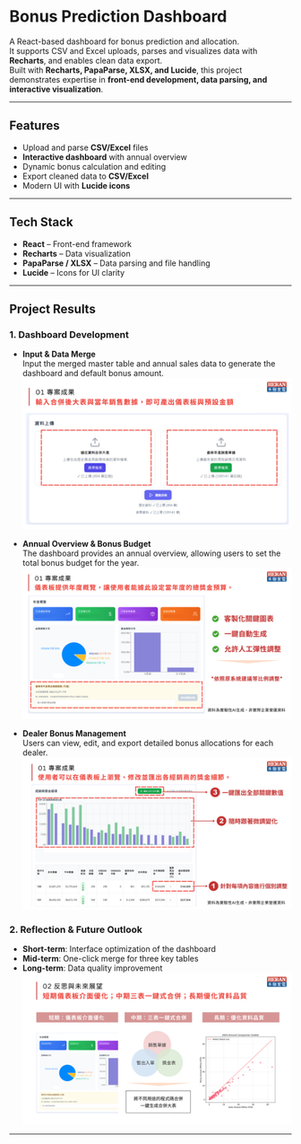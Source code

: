#  Bonus Prediction Dashboard

A React-based dashboard for bonus prediction and allocation.  
It supports CSV and Excel uploads, parses and visualizes data with **Recharts**, and enables clean data export.  
Built with **Recharts, PapaParse, XLSX, and Lucide**, this project demonstrates expertise in **front-end development, data parsing, and interactive visualization**.

---

##  Features
- Upload and parse **CSV/Excel** files
- **Interactive dashboard** with annual overview
- Dynamic bonus calculation and editing
- Export cleaned data to **CSV/Excel**
- Modern UI with **Lucide icons**

---

##  Tech Stack
- **React** – Front-end framework  
- **Recharts** – Data visualization  
- **PapaParse / XLSX** – Data parsing and file handling  
- **Lucide** – Icons for UI clarity  

---

##  Project Results

### 1. Dashboard Development
- **Input & Data Merge**  
  Input the merged master table and annual sales data to generate the dashboard and default bonus amount.  
  ![Input & Data Merge](project-results/01_Dashboard_Input_MergedSalesData.png)

- **Annual Overview & Bonus Budget**  
  The dashboard provides an annual overview, allowing users to set the total bonus budget for the year.  
  ![Annual Overview & Bonus Budget](project-results/02_Dashboard_AnnualOverview_BonusBudget.png)

- **Dealer Bonus Management**  
  Users can view, edit, and export detailed bonus allocations for each dealer.  
  ![Dealer Bonus Management](project-results/03_Dashboard_DealerBonus_Edit_Export.png)

### 2. Reflection & Future Outlook
- **Short-term**: Interface optimization of the dashboard  
- **Mid-term**: One-click merge for three key tables  
- **Long-term**: Data quality improvement  
  ![Reflection & Future Outlook](project-results/04_FutureOutlook.png)

---
